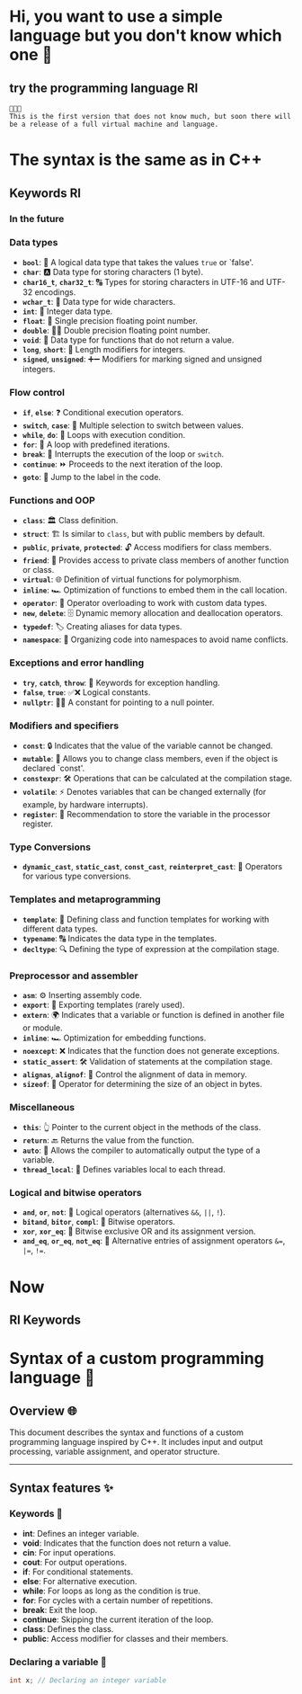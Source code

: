 # Hi, you want to use a simple language but you don't know which one 🌅

## try the programming language Rl

```
🥳🥳🥳
This is the first version that does not know much, but soon there will be a release of a full virtual machine and language.
```

# The syntax is the same as in C++

## Keywords Rl
### In the future 
### Data types
- **`bool`**: 🔄 A logical data type that takes the values `true` or `false'.
- **`char`**: 🅰️ Data type for storing characters (1 byte).
- **`char16_t`**, **`char32_t`**: 🔠 Types for storing characters in UTF-16 and UTF-32 encodings.
- **`wchar_t`**: 🔡 Data type for wide characters.
- **`int`**: 🔢 Integer data type.
- **`float`**: 🌊 Single precision floating point number.
- **`double`**: 🌊🌊 Double precision floating point number.
- **`void`**: 🚫 Data type for functions that do not return a value.
- **`long`**, **`short`**: 📏 Length modifiers for integers.
- **`signed`**, **`unsigned`**: ➕➖ Modifiers for marking signed and unsigned integers.

### Flow control
- **`if`**, **`else`**: ❓ Conditional execution operators.
- **`switch`**, **`case`**: 🔀 Multiple selection to switch between values.
- **`while`**, **`do`**: 🔁 Loops with execution condition.
- **`for`**: 🔄 A loop with predefined iterations.
- **`break`**: 🛑 Interrupts the execution of the loop or `switch`.
- **`continue`**: ⏩ Proceeds to the next iteration of the loop.
- **`goto`**: 🚦 Jump to the label in the code.

### Functions and OOP
- **`class`**: 🏛 Class definition.
- **`struct`**: 🏗 Is similar to `class`, but with public members by default.
- **`public`**, **`private`**, **`protected`**: 🔓 Access modifiers for class members.
- **`friend`**: 👫 Provides access to private class members of another function or class.
- **`virtual`**: 🌐 Definition of virtual functions for polymorphism.
- **`inline`**: 🏎 Optimization of functions to embed them in the call location.
- **`operator`**: 🔧 Operator overloading to work with custom data types.
- **`new`**, **`delete`**: 🗄 Dynamic memory allocation and deallocation operators.
- **`typedef`**: 🏷 Creating aliases for data types.
- **`namespace`**: 🌌 Organizing code into namespaces to avoid name conflicts.

### Exceptions and error handling
- **`try`**, **`catch`**, **`throw`**: 🛑 Keywords for exception handling.
- **`false`**, **`true`**: ✅❌ Logical constants.
- **`nullptr`**: 🚫🔗 A constant for pointing to a null pointer.

### Modifiers and specifiers
- **`const`**: 🔒 Indicates that the value of the variable cannot be changed.
- **`mutable`**: 🔄 Allows you to change class members, even if the object is declared `const'.
- **`constexpr`**: 🛠 Operations that can be calculated at the compilation stage.
- **`volatile`**: ⚡ Denotes variables that can be changed externally (for example, by hardware interrupts).
- **`register`**: 🚀 Recommendation to store the variable in the processor register.

### Type Conversions
- **`dynamic_cast`**, **`static_cast`**, **`const_cast`**, **`reinterpret_cast`**: 🔄 Operators for various type conversions.

### Templates and metaprogramming
- **`template`**: 📝 Defining class and function templates for working with different data types.
- **`typename`**: 🔠 Indicates the data type in the templates.
- **`decltype`**: 🔍 Defining the type of expression at the compilation stage.

### Preprocessor and assembler
- **`asm`**: ⚙️ Inserting assembly code.
- **`export`**: 🚢 Exporting templates (rarely used).
- **`extern`**: 🌍 Indicates that a variable or function is defined in another file or module.
- **`inline`**: 🏎 Optimization for embedding functions.
- **`noexcept`**: ❌ Indicates that the function does not generate exceptions.
- **`static_assert`**: 🛠 Validation of statements at the compilation stage.
- **`alignas`**, **`alignof`**: 📐 Control the alignment of data in memory.
- **`sizeof`**: 📏 Operator for determining the size of an object in bytes.

### Miscellaneous
- **`this`**: 👆 Pointer to the current object in the methods of the class.
- **`return`**: 🔙 Returns the value from the function.
- **`auto`**: 🤖 Allows the compiler to automatically output the type of a variable.
- **`thread_local`**: 🧵 Defines variables local to each thread.

### Logical and bitwise operators
- **`and`**, **`or`**, **`not`**: 🔗 Logical operators (alternatives `&&`, `||`, `!`).
- **`bitand`**, **`bitor`**, **`compl`**: 🔧 Bitwise operators.
- **`xor`**, **`xor_eq`**: 🔄 Bitwise exclusive OR and its assignment version.
- **`and_eq`**, **`or_eq`**, **`not_eq`**: 🔄 Alternative entries of assignment operators `&=`, `|=`, `!=`.

# Now 
## Rl Keywords 

# Syntax of a custom programming language 📜

## Overview 🌐
This document describes the syntax and functions of a custom programming language inspired by C++. It includes input and output processing, variable assignment, and operator structure.

---

## Syntax features ✨

### Keywords 🔑
- **int**: Defines an integer variable.
- **void**: Indicates that the function does not return a value.
- **cin**: For input operations.
- **cout**: For output operations.
- **if**: For conditional statements.
- **else**: For alternative execution.
- **while**: For loops as long as the condition is true.
- **for**: For cycles with a certain number of repetitions.
- **break**: Exit the loop.
- **continue**: Skipping the current iteration of the loop.
- **class**: Defines the class.
- **public**: Access modifier for classes and their members.

### Declaring a variable 🔄
```cpp
int x; // Declaring an integer variable
```

